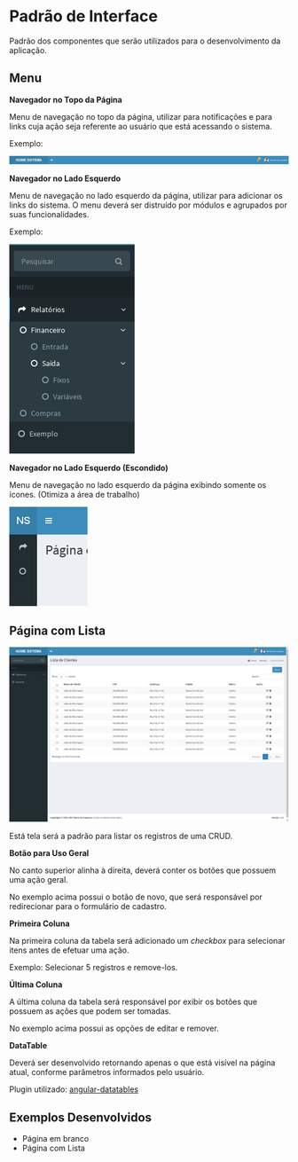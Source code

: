 # Padrão de Interface

Padrão dos componentes que serão utilizados para o desenvolvimento da aplicação.

## Menu

**Navegador no Topo da Página**

Menu de navegação no topo da página, utilizar para notificações e para links cuja ação seja referente ao usuário que está acessando o sistema.

Exemplo:

![Exemplo Menu Escondido](https://github.com/kelvinpalves/arquitetura-front-end/blob/master/interface/imagens/menu-topo.png "Exemplo de Menu Escondido")

**Navegador no Lado Esquerdo**

Menu de navegação no lado esquerdo da página, utilizar para adicionar os links do sistema. O menu deverá ser distruído por módulos e agrupados por suas funcionalidades.

Exemplo:

![Exemplo Menu Escondido](https://github.com/kelvinpalves/arquitetura-front-end/blob/master/interface/imagens/menu.png "Exemplo de Menu Escondido")

**Navegador no Lado Esquerdo (Escondido)**

Menu de navegação no lado esquerdo da página exibindo somente os ícones. (Otimiza a área de trabalho)

![Exemplo Menu Escondido](https://github.com/kelvinpalves/arquitetura-front-end/blob/master/interface/imagens/menu-escondido.png "Exemplo de Menu Escondido")

## Página com Lista

![Exemplo de Imagem Com Lista](https://github.com/kelvinpalves/arquitetura-front-end/blob/master/interface/imagens/pagina-com-lista.png "Exemplo de Imagem com Lista")

Está tela será a padrão para listar os registros de uma CRUD.

**Botão para Uso Geral**

No canto superior alinha à direita, deverá conter os botões que possuem uma ação geral.

No exemplo acima possui o botão de novo, que será responsável por redirecionar para o formulário de cadastro.

**Primeira Coluna**

Na primeira coluna da tabela será adicionado um *checkbox* para selecionar itens antes de efetuar uma ação.

Exemplo: Selecionar 5 registros e remove-los.

**Última Coluna**

A última coluna da tabela será responsável por exibir os botões que possuem as ações que podem ser tomadas.

No exemplo acima possui as opções de editar e remover.

**DataTable**

Deverá ser desenvolvido retornando apenas o que está visível na página atual, conforme parâmetros informados pelo usuário.

Plugin utilizado: [angular-datatables](https://l-lin.github.io/angular-datatables/)

## Exemplos Desenvolvidos

*	Página em branco
*	Página com Lista